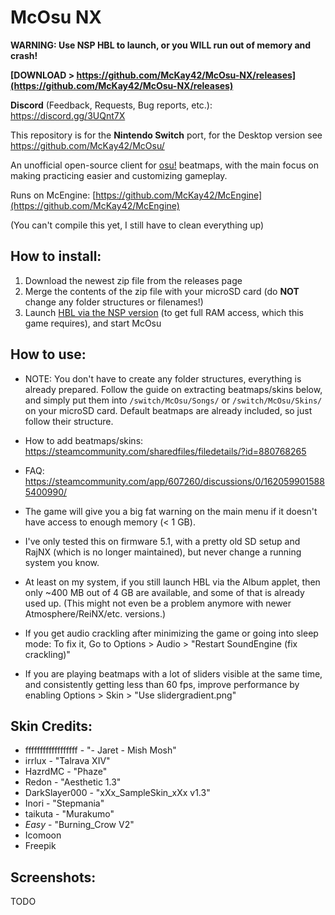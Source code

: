 # McOsu NX

**WARNING: Use NSP HBL to launch, or you WILL run out of memory and crash!**

**[DOWNLOAD > https://github.com/McKay42/McOsu-NX/releases](https://github.com/McKay42/McOsu-NX/releases)**

**Discord** (Feedback, Requests, Bug reports, etc.): https://discord.gg/3UQnt7X

This repository is for the **Nintendo Switch** port, for the Desktop version see https://github.com/McKay42/McOsu/

An unofficial open-source client for [osu!](https://osu.ppy.sh) beatmaps, with the main focus on making practicing easier and customizing gameplay.

Runs on McEngine: [https://github.com/McKay42/McEngine](https://github.com/McKay42/McEngine)

(You can't compile this yet, I still have to clean everything up)

## How to install:
1. Download the newest zip file from the releases page
2. Merge the contents of the zip file with your microSD card (do **NOT** change any folder structures or filenames!)
3. Launch [HBL via the NSP version](https://gbatemp.net/threads/homebrew-menu-loader-legal-nsp.518433/) (to get full RAM access, which this game requires), and start McOsu

## How to use:
* NOTE: You don't have to create any folder structures, everything is already prepared. Follow the guide on extracting beatmaps/skins below, and simply put them into `/switch/McOsu/Songs/` or `/switch/McOsu/Skins/` on your microSD card. Default beatmaps are already included, so just follow their structure.

* How to add beatmaps/skins: https://steamcommunity.com/sharedfiles/filedetails/?id=880768265

* FAQ: https://steamcommunity.com/app/607260/discussions/0/1620599015885400990/

* The game will give you a big fat warning on the main menu if it doesn't have access to enough memory (< 1 GB).

* I've only tested this on firmware 5.1, with a pretty old SD setup and RajNX (which is no longer maintained), but never change a running system you know.

* At least on my system, if you still launch HBL via the Album applet, then only ~400 MB out of 4 GB are available, and some of that is already used up. (This might not even be a problem anymore with newer Atmosphere/ReiNX/etc. versions.)

* If you get audio crackling after minimizing the game or going into sleep mode: To fix it, Go to Options > Audio > "Restart SoundEngine (fix crackling)"

* If you are playing beatmaps with a lot of sliders visible at the same time, and consistently getting less than 60 fps, improve performance by enabling Options > Skin > "Use slidergradient.png"

## Skin Credits:
- ffffffffffffffffff - "- Jaret - Mish Mosh"
- irrlux - "Talrava XIV"
- HazrdMC - "Phaze"
- Redon - "Aesthetic 1.3"
- DarkSlayer000 - "xXx_SampleSkin_xXx v1.3"
- Inori - "Stepmania"
- taikuta - "Murakumo"
- _Easy_ - "Burning_Crow V2"
- Icomoon
- Freepik

## Screenshots:

TODO
